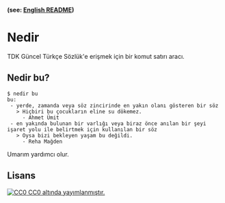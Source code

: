 __(see: [English README](README_EN.md))__

# Nedir
TDK Güncel Türkçe Sözlük'e erişmek için bir komut satırı aracı.

## Nedir bu?
```
$ nedir bu
bu:
 - yerde, zamanda veya söz zincirinde en yakın olanı gösteren bir söz
   > Hiçbiri bu çocukların eline su dökemez.
     - Ahmet Ümit
 - en yakında bulunan bir varlığı veya biraz önce anılan bir şeyi işaret yolu ile belirtmek için kullanılan bir söz
   > Oysa bizi bekleyen yaşam bu değildi.
     - Reha Mağden
```

Umarım yardımcı olur.

## Lisans
[![CC0](https://licensebuttons.net/p/zero/1.0/80x15.png "CC0") CC0 altında yayımlanmıştır.](LICENSE)
